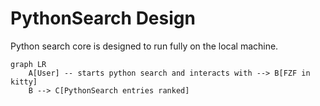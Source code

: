 
# PythonSearch Design


Python search core is designed to run fully on the local machine.


```mermaid
graph LR
    A[User] -- starts python search and interacts with --> B[FZF in kitty] 
    B --> C[PythonSearch entries ranked]
``` 